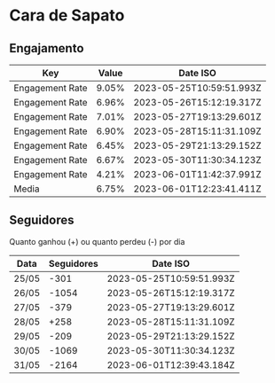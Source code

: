 # Cara de Sapato

## Engajamento

| Key             | Value | Date ISO                 |
| --------------- | ----- | ------------------------ |
| Engagement Rate | 9.05% | 2023-05-25T10:59:51.993Z |
| Engagement Rate | 6.96% | 2023-05-26T15:12:19.317Z |
| Engagement Rate | 7.01% | 2023-05-27T19:13:29.601Z |
| Engagement Rate | 6.90% | 2023-05-28T15:11:31.109Z |
| Engagement Rate | 6.45% | 2023-05-29T21:13:29.152Z |
| Engagement Rate | 6.67% | 2023-05-30T11:30:34.123Z |
| Engagement Rate | 4.21% | 2023-06-01T11:42:37.991Z |
| Media           | 6.75% | 2023-06-01T12:23:41.411Z |

## Seguidores

Quanto ganhou (+) ou quanto perdeu (-) por dia

| Data  | Seguidores | Date ISO                 |
| ----- | ---------- | ------------------------ |
| 25/05 | -301       | 2023-05-25T10:59:51.993Z |
| 26/05 | -1054      | 2023-05-26T15:12:19.317Z |
| 27/05 | -379       | 2023-05-27T19:13:29.601Z |
| 28/05 | +258       | 2023-05-28T15:11:31.109Z |
| 29/05 | -209       | 2023-05-29T21:13:29.152Z |
| 30/05 | -1069      | 2023-05-30T11:30:34.123Z |
| 31/05 | -2164      | 2023-06-01T12:39:43.184Z |